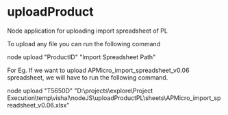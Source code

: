 # uploadProduct
Node application for uploading import spreadsheet of PL

To upload any file you can run the following command

node upload "ProductID" "Import Spreadsheet Path"
  
 For Eg. If we want to upload APMicro_import_spreadsheet_v0.06 spreadsheet, we will have to run the following command.

node upload "T5650D" "D:\projects\explore\Project Execution\temp\vishal\nodeJS\uploadProductPL\sheets\APMicro_import_spreadsheet_v0.06.xlsx"
